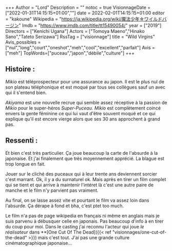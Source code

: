 +++
Author = "Lord"
Description = ""
notoc = true
VisionnageDate = ["2022-01-31T14:15:15+01:00",""]
date = 2022-02-01T14:15:15+01:00
editor = "kakoune"
Wikipedia = "https://ja.wikipedia.org/wiki/魔法少年☆ワイルドバージン"
Imdb = "https://www.imdb.com/title/tt15490054/"
year = ["2019"]
Directors = ["Kenichi Ugana"]
Actors = ["Tomoya Maeno","Hinako Sano","Tateto Serizawa"]
RssTag = ["visionnage"]
title = "Wild Virgins"
Avis_possibles = ["nul","long","court","oneshot","meh","cool","excellent","parfait"]
Avis = ["meh"] 
TopWords=["puceau","japon","débile","culture"]
+++
## Histoire :
*Mikio* est téléprospecteur pour une assurance au japon.
Il est le plus nul de son plateau téléphonique et est moqué par tous ses collègues sauf un avec qui il s'entend bien.

*Akiyama* est une nouvelle recrue qui semble assez réceptive à la passion de *Mikio* pour le super-héros *Super-Puceau*.
*Mikio* est complètement coincé envers la gente féminine ce qui lui vaut d'être souvent moqué et ce qui explique qu'il est encore vierge alors que ses 30 ans approchent à grand pas.

## Ressenti :
Et bien c'est très particulier.
Ça joue beaucoup la carte de l'absurde à la japonaise.
Et j'ai finalement que très moyennement apprécié.
La blague est trop longue en fait.

Jouer sur le cliché des puceaux qui à leur trente ans deviennent sorcier c'est marrant.
Ok, il y a du surnaturel ok.
Mais après en tirer un film complet qui se tient et qui arrive à maintenir l'intéret là c'est une autre paire de manche et le film n'y parvient pas vraiment.

Au final, on se lasse assez vite et pourtant le film va assez loin dans l'absurde.
Ça dérape à fond et bha, c'est ptet too much.

Le film n'a pas de page wikipedia en français ni même en anglais mais je suis parvenu à débusquer celle en japonais.
Pas beaucoup d'info à en tirer du coup pour moi.
Dans le casting j'ai reconnu l'acteur qui joue *le réalisateur* dans **[One Cut Of The Dead]({{< ref "visionnages/one-cut-of-the-dead" >}}) mais c'est tout.
J'ai pas une grande culture cinématographique japonaise…
